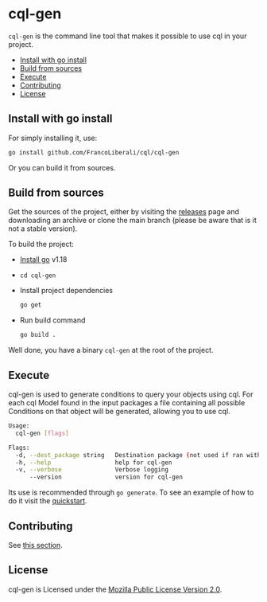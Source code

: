 # cql-gen <!-- omit in toc -->

`cql-gen` is the command line tool that makes it possible to use cql in your project.

- [Install with go install](#install-with-go-install)
- [Build from sources](#build-from-sources)
- [Execute](#execute)
- [Contributing](#contributing)
- [License](#license)

## Install with go install

For simply installing it, use:

```bash
go install github.com/FrancoLiberali/cql/cql-gen
```

Or you can build it from sources.

## Build from sources

Get the sources of the project, either by visiting the [releases](https://github.com/FrancoLiberali/cql/releases) page and downloading an archive or clone the main branch (please be aware that is it not a stable version).

To build the project:

- [Install go](https://go.dev/dl/#go1.18.4) v1.18
- `cd cql-gen`
- Install project dependencies

    ```bash
    go get
    ```

- Run build command

    ```bash
    go build .
    ```

Well done, you have a binary `cql-gen` at the root of the project.

## Execute

cql-gen is used to generate conditions to query your objects using cql. For each cql Model found in the input packages a file containing all possible Conditions on that object will be generated, allowing you to use cql.

```bash
Usage:
  cql-gen [flags]

Flags:
  -d, --dest_package string   Destination package (not used if ran with go generate)
  -h, --help                  help for cql-gen
  -v, --verbose               Verbose logging
      --version               version for cql-gen
```

Its use is recommended through `go generate`. To see an example of how to do it visit the [quickstart](https://github.com/FrancoLiberali/cql-quickstart/blob/main/conditions/cql.go).

## Contributing

See [this section](./CONTRIBUTING.md).

## License

cql-gen is Licensed under the [Mozilla Public License Version 2.0](../LICENSE).
